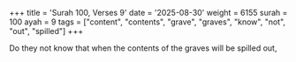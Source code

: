 +++
title = 'Surah 100, Verses 9'
date = '2025-08-30'
weight = 6155
surah = 100
ayah = 9
tags = ["content", "contents", "grave", "graves", "know", "not", "out", "spilled"]
+++

Do they not know that when the contents of the graves will be spilled out,